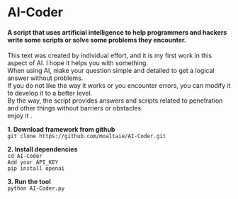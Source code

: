 # AI-Coder
<h4>A script that uses artificial intelligence to help programmers and hackers write some scripts or solve some problems they encounter.</h4>
<p>
<h7>
This text was created by individual effort, and it is my first work in this aspect of AI. I hope it helps you with something.
<br>
When using AI, make your question simple and detailed to get a logical answer without problems.
<br>
If you do not like the way it works or you encounter errors, you can modify it to develop it to a better level.
<br>
By the way, the script provides answers and scripts related to penetration and other things without barriers or obstacles.
<br>
enjoy it .
</h7>
<p>
<p dir="auto"><strong>1. Download framework from github</strong><br>
<code>git clone https://github.com/moaltaie/AI-Coder.git</code></p>

<p dir="auto"><strong>2. Install dependencies</strong><br>
<code>cd AI-Coder</code><br>
<code>Add your API_KEY</code><br>
<code>pip install openai</code></p>

<p dir="auto"><strong>3. Run the tool</strong><br>
<code>python AI-Coder.py</code></p>

